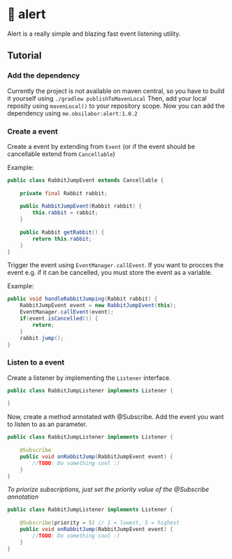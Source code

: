 # 🚨 alert

Alert is a really simple and blazing fast event listening utility. 

## Tutorial

### Add the dependency

Currently the project is not available on maven central, so you have to build it yourself using `./gradlew publishToMavenLocal` 
Then, add your local reposity using `mavenLocal()` to your repository scope.
Now you can add the dependency using `me.obsilabor:alert:1.0.2`

### Create a event

Create a event by extending from `Event` (or if the event should be cancellable extend from `Cancellable`)

Example:

```java
public class RabbitJumpEvent extends Cancellable {
    
    private final Rabbit rabbit;
    
    public RabbitJumpEvent(Rabbit rabbit) {
        this.rabbit = rabbit;
    }
    
    public Rabbit getRabbit() {
        return this.rabbit;
    }
}
```

Trigger the event using `EventManager.callEvent`. If you want to procces the event e.g. if it can be cancelled, you must store the event as a variable.

Example:

```java
public void handleRabbitJumping(Rabbit rabbit) {
    RabbitJumpEvent event = new RabbitJumpEvent(this);
    EventManager.callEvent(event);
    if(event.isCancelled()) {
        return;    
    }
    rabbit.jump();
}
```

### Listen to a event

Create a listener by implementing the `Listener` interface.

```java
public class RabbitJumpListener implements Listener {
    
}
```

Now, create a method annotated with @Subscribe. Add the event you want to listen to as an parameter.

```java
public class RabbitJumpListener implements Listener {
    
    @Subscribe
    public void onRabbitJump(RabbitJumpEvent event) {
        //TODO: Do something cool :)
    }
}
```

*To priorize subscriptions, just set the priority value of the @Subscribe annotation*

```java
public class RabbitJumpListener implements Listener {
    
    @Subscribe(priority = 5) // 1 = lowest, 5 = highest
    public void onRabbitJump(RabbitJumpEvent event) {
        //TODO: Do something cool :)
    }
}
```
